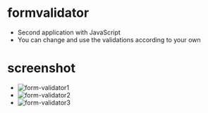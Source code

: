 # formvalidator
* Second application with JavaScript
* You can change and use the validations according to your own

# screenshot

* ![form-validator1](https://user-images.githubusercontent.com/58957696/155980468-f56ee7c5-a330-42fa-b3b2-047d74e7d91e.png)
* ![form-validator2](https://user-images.githubusercontent.com/58957696/155980486-1e1fbffd-b0ff-4f20-8eff-ddf5e2a02cc4.png)
* ![form-validator3](https://user-images.githubusercontent.com/58957696/155980493-37ecbd49-300e-4ec7-a730-7ed580469244.png)
